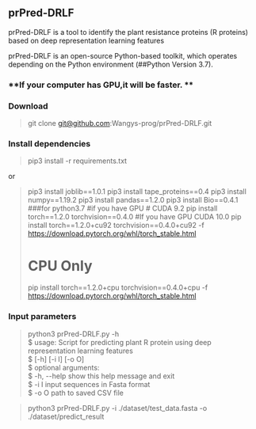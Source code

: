 ## prPred-DRLF
prPred-DRLF is a tool to identify the plant resistance proteins (R proteins) based on deep representation learning features

prPred-DRLF is an open-source Python-based toolkit, which operates depending on the Python environment (##Python Version 3.7). 

### **If your computer has GPU,it will be faster. **


### **Download**

> git clone git@github.com:Wangys-prog/prPred-DRLF.git


### **Install dependencies**

> pip3 install -r requirements.txt

or 

> pip3 install joblib==1.0.1
> pip3 install tape_proteins==0.4
> pip3 install numpy==1.19.2
> pip3 install pandas==1.2.0
> pip3 install Bio==0.4.1
> ###for python3.7
> #if you have GPU  # CUDA 9.2 
> pip install torch==1.2.0 torchvision==0.4.0
> #If you have GPU CUDA 10.0
> pip install torch==1.2.0+cu92 torchvision==0.4.0+cu92 -f https://download.pytorch.org/whl/torch_stable.html
> # CPU Only
> pip install torch==1.2.0+cpu torchvision==0.4.0+cpu -f https://download.pytorch.org/whl/torch_stable.html



### Input parameters

> python3 prPred-DRLF.py -h  
> $ usage: Script for predicting plant R protein using deep representation learning features  
> $       [-h] [-i I] [-o O]  
> $ optional arguments:  
> $  -h, --help  show this help message and exit  
> $  -i I        input sequences in Fasta format  
> $  -o O        path to saved CSV file  

> python3 prPred-DRLF.py -i ./dataset/test_data.fasta -o ./dataset/predict_result
